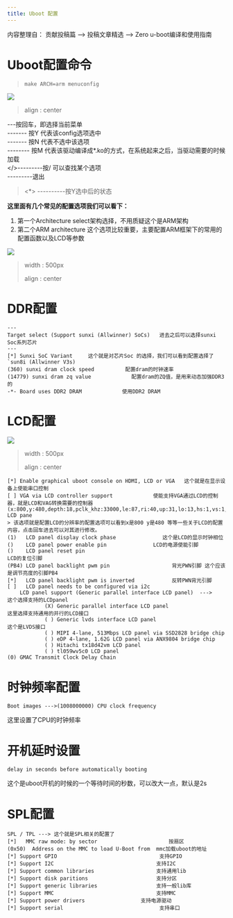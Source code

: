 ```yaml
---
title: Uboot 配置
---
```


内容整理自： 贡献投稿篇 --\> 投稿文章精选 --\> Zero u-boot编译和使用指南

Uboot配置命令
=============

> `make ARCH=arm menuconfig`

![](https://box.kancloud.cn/c0bc403f54d5c23409af3dda76c6eb1e_1167x606.png)

> align
> :   center
>
---按回车，即选择当前菜单\
------- 按Y 代表该config选项选中\
------- 按N 代表不选中该选项\
-------- 按M
代表该驱动编译成\*.ko的方式，在系统起来之后，当驱动需要的时候加载\
\</\>---------按/ 可以查找某个选项\
---------退出

> \<\*\> ----------按Y选中后的状态

**这里面有几个常见的配置选项我们可以看下：**

1.  第一个Architecture select架构选择，不用质疑这个是ARM架构
2.  第二个ARM architecture
    这个选项比较重要，主要配置ARM框架下的常用的配置函数以及LCD等参数

![](https://box.kancloud.cn/e6935388a45eb157a0267b5e0f566414_654x362.png)

> width
> :   500px
>
> align
> :   center
>
DDR配置
=======

~~~~ {.sourceCode .bash}
---
Target select (Support sunxi (Allwinner) SoCs)   进去之后可以选择sunxi Soc系列芯片
---
[*] Sunxi SoC Variant     这个就是对芯片Soc 的选择，我们可以看到配置选择了`sun8i (Allwinner V3s)
(360) sunxi dram clock speed          配置dram的时钟速率
(14779) sunxi dram zq value             配置dram的ZQ值，是用来动态加强DDR3的
-*- Board uses DDR2 DRAM             使用DDR2 DRAM
~~~~

LCD配置
=======

![](https://box.kancloud.cn/e3c46cc8756651c4cd7943b824939964_745x364.png)

> width
> :   500px
>
> align
> :   center
>
~~~~ {.sourceCode .bash}
[*] Enable graphical uboot console on HDMI, LCD or VGA   这个就是在显示设备上使能串口控制                                    
[ ] VGA via LCD controller support             使能支持VGA通过LCD的控制器，就是LCD和VAG转换需要的控制器       
(x:800,y:480,depth:18,pclk_khz:33000,le:87,ri:40,up:31,lo:13,hs:1,vs:1,sync:3,vmode:0) LCD pane
> 该选项就是配置LCD的分辨率的配置选项可以看到x是800 y是480 等等一些关于LCD的配置内容，点击回车进去可以对其进行修改。                          
(1)   LCD panel display clock phase               这个是LCD的显示时钟相位
()    LCD panel power enable pin               LCD的电源使能引脚
()    LCD panel reset pin                                             LCD的复位引脚          
(PB4) LCD panel backlight pwm pin                    背光PWN引脚 这个应该是调节亮度的引脚PB4
[*]   LCD panel backlight pwm is inverted            反转PWN背光引脚
[ ]   LCD panel needs to be configured via i2c                        
    LCD panel support (Generic parallel interface LCD panel)  --->     这个选择支持的LCDpanel
            (X) Generic parallel interface LCD panel                   这里选择支持通用的并行的LCD接口
            ( ) Generic lvds interface LCD panel                       这个是LVDS接口
            ( ) MIPI 4-lane, 513Mbps LCD panel via SSD2828 bridge chip 
            ( ) eDP 4-lane, 1.62G LCD panel via ANX9804 bridge chip    
            ( ) Hitachi tx18d42vm LCD panel                            
            ( ) tl059wv5c0 LCD panel         
(0) GMAC Transmit Clock Delay Chain        
~~~~

时钟频率配置
============

`Boot images --->(1008000000) CPU clock frequency`

这里设置了CPU的时钟频率

开机延时设置
============

`delay in seconds before automatically booting`

这个是uboot开机的时候的一个等待时间的秒数，可以改大一点，默认是2s

SPL配置
=======

~~~~ {.sourceCode .bash}
SPL / TPL ---> 这个就是SPL相关的配置了
[*]   MMC raw mode: by sector                       按扇区      
(0x50)  Address on the MMC to load U-Boot from  mmc加载uboot的地址
[*] Support GPIO                                 支持GPIO
[*] Support I2C                                 支持I2C
[*] Support common libraries                    支持通用lib
[*] Support disk paritions                      支持分区
[*] Support generic libraries                   支持一般lib库
[*] Support MMC                                 支持MMC
[*] Support power drivers                  支持电源驱动
[*] Support serial                               支持串口
~~~~
